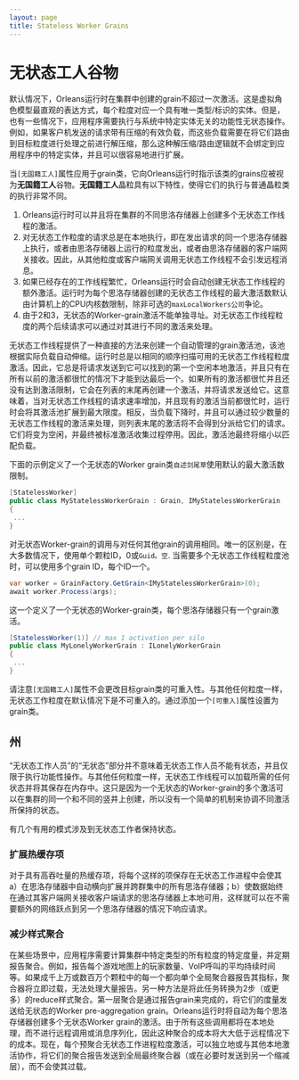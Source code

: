 ```yaml
---
layout: page
title: Stateless Worker Grains
---
```


# 无状态工人谷物

默认情况下，Orleans运行时在集群中创建的grain不超过一次激活。这是虚拟角色模型最直观的表达方式，每个粒度对应一个具有唯一类型/标识的实体。但是，也有一些情况下，应用程序需要执行与系统中特定实体无关的功能性无状态操作。例如，如果客户机发送的请求带有压缩的有效负载，而这些负载需要在将它们路由到目标粒度进行处理之前进行解压缩，那么这种解压缩/路由逻辑就不会绑定到应用程序中的特定实体，并且可以很容易地进行扩展。

当`[无国籍工人]`属性应用于grain类，它向Orleans运行时指示该类的grains应被视为**无国籍工人**谷物。**无国籍工人**晶粒具有以下特性，使得它们的执行与普通晶粒类的执行非常不同。

1.  Orleans运行时可以并且将在集群的不同思洛存储器上创建多个无状态工作线程的激活。
2.  对无状态工作粒度的请求总是在本地执行，即在发出请求的同一个思洛存储器上执行，或者由思洛存储器上运行的粒度发出，或者由思洛存储器的客户端网关接收。因此，从其他粒度或客户端网关调用无状态工作线程不会引发远程消息。
3.  如果已经存在的工作线程繁忙，Orleans运行时会自动创建无状态工作线程的额外激活。运行时为每个思洛存储器创建的无状态工作线程的最大激活数默认由计算机上的CPU内核数限制，除非可选的`maxLocalWorkers公司`争论。
4.  由于2和3，无状态的Worker-grain激活不能单独寻址。对无状态工作线程粒度的两个后续请求可以通过对其进行不同的激活来处理。

无状态工作线程提供了一种直接的方法来创建一个自动管理的grain激活池，该池根据实际负载自动伸缩。运行时总是以相同的顺序扫描可用的无状态工作线程粒度激活。因此，它总是将请求发送到它可以找到的第一个空闲本地激活，并且只有在所有以前的激活都很忙的情况下才能到达最后一个。如果所有的激活都很忙并且还没有达到激活限制，它会在列表的末尾再创建一个激活，并将请求发送给它。这意味着，当对无状态工作线程的请求速率增加，并且现有的激活当前都很忙时，运行时会将其激活池扩展到最大限度。相反，当负载下降时，并且可以通过较少数量的无状态工作线程的激活来处理，则列表末尾的激活将不会得到分派给它们的请求。它们将变为空闲，并最终被标准激活收集过程停用。因此，激活池最终将缩小以匹配负载。

下面的示例定义了一个无状态的Worker grain类`自述剑尾草`使用默认的最大激活数限制。

```csharp
[StatelessWorker]
public class MyStatelessWorkerGrain : Grain, IMyStatelessWorkerGrain
{
 ...
}
```

对无状态Worker-grain的调用与对任何其他grain的调用相同。唯一的区别是，在大多数情况下，使用单个颗粒ID，0或`Guid。空`. 当需要多个无状态工作线程粒度池时，可以使用多个grain ID，每个ID一个。

```csharp
var worker = GrainFactory.GetGrain<IMyStatelessWorkerGrain>(0);
await worker.Process(args);
```

这一个定义了一个无状态的Worker-grain类，每个思洛存储器只有一个grain激活。

```csharp
[StatelessWorker(1)] // max 1 activation per silo
public class MyLonelyWorkerGrain : ILonelyWorkerGrain
{
 ...
}
```

请注意`[无国籍工人]`属性不会更改目标grain类的可重入性。与其他任何粒度一样，无状态工作粒度在默认情况下是不可重入的。通过添加一个`[可重入]`属性设置为grain类。

## 州

“无状态工作人员”的“无状态”部分并不意味着无状态工作人员不能有状态，并且仅限于执行功能性操作。与其他任何粒度一样，无状态工作线程可以加载所需的任何状态并将其保存在内存中。这只是因为一个无状态的Worker-grain的多个激活可以在集群的同一个和不同的竖井上创建，所以没有一个简单的机制来协调不同激活所保持的状态。

有几个有用的模式涉及到无状态工作者保持状态。

### 扩展热缓存项

对于具有高吞吐量的热缓存项，将每个这样的项保存在无状态工作进程中会使其a）在思洛存储器中自动横向扩展并跨群集中的所有思洛存储器；b）使数据始终在通过其客户端网关接收客户端请求的思洛存储器上本地可用，这样就可以在不需要额外的网络跃点到另一个思洛存储器的情况下响应请求。

### 减少样式聚合

在某些场景中，应用程序需要计算集群中特定类型的所有粒度的特定度量，并定期报告聚合。例如，报告每个游戏地图上的玩家数量、VoIP呼叫的平均持续时间等。如果成千上万或数百万个颗粒中的每一个都向单个全局聚合器报告其指标，聚合器将立即过载，无法处理大量报告。另一种方法是将此任务转换为2步（或更多）的reduce样式聚合。第一层聚合是通过报告grain来完成的，将它们的度量发送给无状态的Worker pre-aggregation grain。Orleans运行时将自动为每个思洛存储器创建多个无状态Worker grain的激活。由于所有这些调用都将在本地处理，而不进行远程调用或消息序列化，因此这种聚合的成本将大大低于远程情况下的成本。现在，每个预聚合无状态工作进程粒度激活，可以独立地或与其他本地激活协作，将它们的聚合报告发送到全局最终聚合器（或在必要时发送到另一个缩减层），而不会使其过载。
